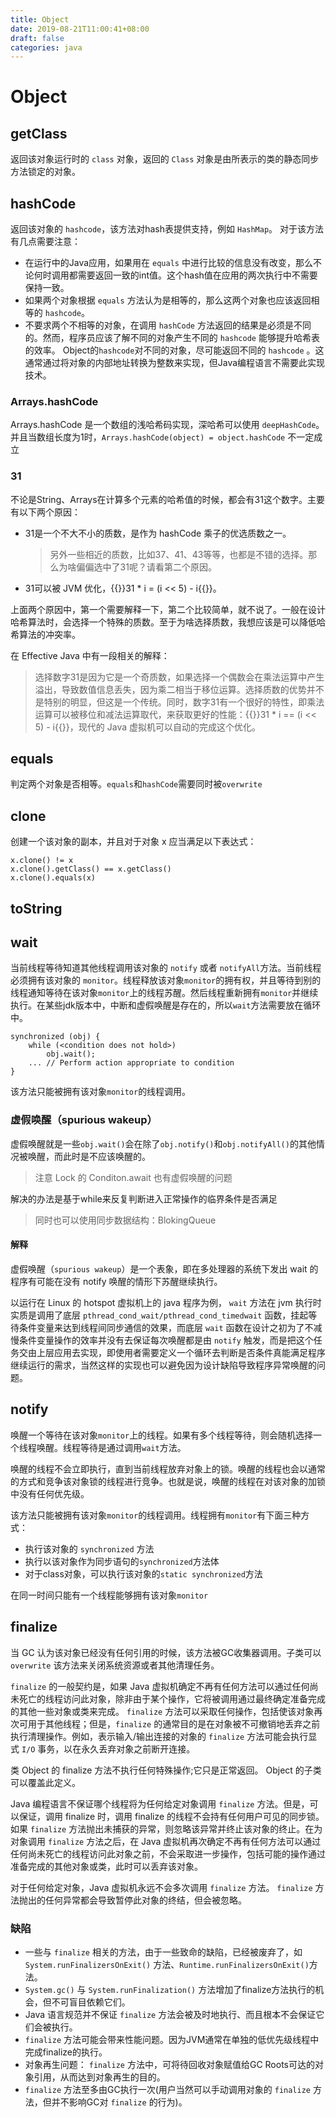 ```yaml
---
title: Object
date: 2019-08-21T11:00:41+08:00
draft: false
categories: java
---
```


# Object

## getClass

返回该对象运行时的 `class` 对象，返回的 `Class` 对象是由所表示的类的静态同步方法锁定的对象。

## hashCode

返回该对象的 `hashcode`，该方法对hash表提供支持，例如 `HashMap`。
对于该方法有几点需要注意：
  - 在运行中的Java应用，如果用在 `equals` 中进行比较的信息没有改变，那么不论何时调用都需要返回一致的int值。这个hash值在应用的两次执行中不需要保持一致。
  - 如果两个对象根据 `equals` 方法认为是相等的，那么这两个对象也应该返回相等的 `hashcode`。
  - 不要求两个不相等的对象，在调用 `hashCode` 方法返回的结果是必须是不同的。然而，程序员应该了解不同的对象产生不同的 `hashcode` 能够提升哈希表的效率。
Object的`hashcode`对不同的对象，尽可能返回不同的 `hashcode` 。这通常通过将对象的内部地址转换为整数来实现，但Java编程语言不需要此实现技术。

### Arrays.hashCode

Arrays.hashCode 是一个数组的浅哈希码实现，深哈希可以使用 `deepHashCode`。并且当数组长度为1时，`Arrays.hashCode(object) = object.hashCode` 不一定成立

### 31

不论是String、Arrays在计算多个元素的哈希值的时候，都会有31这个数字。主要有以下两个原因：
  - 31是一个不大不小的质数，是作为 hashCode 乘子的优选质数之一。
    > 另外一些相近的质数，比如37、41、43等等，也都是不错的选择。那么为啥偏偏选中了31呢？请看第二个原因。

  - 31可以被 JVM 优化，{{<katex>}}31 * i = (i << 5) - i{{</katex>}}。

上面两个原因中，第一个需要解释一下，第二个比较简单，就不说了。一般在设计哈希算法时，会选择一个特殊的质数。至于为啥选择质数，我想应该是可以降低哈希算法的冲突率。

在 Effective Java 中有一段相关的解释：

>选择数字31是因为它是一个奇质数，如果选择一个偶数会在乘法运算中产生溢出，导致数值信息丢失，因为乘二相当于移位运算。选择质数的优势并不是特别的明显，但这是一个传统。同时，数字31有一个很好的特性，即乘法运算可以被移位和减法运算取代，来获取更好的性能：{{<katex>}}31 * i == (i << 5) - i{{</katex>}}，现代的 Java 虚拟机可以自动的完成这个优化。

## equals

判定两个对象是否相等。`equals`和`hashCode`需要同时被`overwrite`

## clone

创建一个该对象的副本，并且对于对象 x 应当满足以下表达式：

```
x.clone() != x
x.clone().getClass() == x.getClass()
x.clone().equals(x)
```

## toString

## wait

当前线程等待知道其他线程调用该对象的 `notify` 或者 `notifyAll`方法。当前线程必须拥有该对象的 `monitor`。线程释放该对象`monitor`的拥有权，并且等待到别的线程通知等待在该对象`monitor`上的线程苏醒。然后线程重新拥有`monitor`并继续执行。在某些jdk版本中，中断和虚假唤醒是存在的，所以`wait`方法需要放在循环中。

```
synchronized (obj) {
    while (<condition does not hold>)
        obj.wait();
    ... // Perform action appropriate to condition
}
```

该方法只能被拥有该对象`monitor`的线程调用。

### 虚假唤醒（spurious wakeup）

虚假唤醒就是一些`obj.wait()`会在除了`obj.notify()`和`obj.notifyAll()`的其他情况被唤醒，而此时是不应该唤醒的。

> 注意 Lock 的 Conditon.await 也有虚假唤醒的问题

解决的办法是基于while来反复判断进入正常操作的临界条件是否满足

> 同时也可以使用同步数据结构：BlokingQueue

#### 解释

虚假唤醒（`spurious wakeup`）是一个表象，即在多处理器的系统下发出 wait 的程序有可能在没有 notify 唤醒的情形下苏醒继续执行。

以运行在 Linux 的 hotspot 虚拟机上的 java 程序为例， `wait` 方法在 jvm 执行时实质是调用了底层 `pthread_cond_wait/pthread_cond_timedwait` 函数，挂起等待条件变量来达到线程间同步通信的效果，而底层 `wait` 函数在设计之初为了不减慢条件变量操作的效率并没有去保证每次唤醒都是由 `notify` 触发，而是把这个任务交由上层应用去实现，即使用者需要定义一个循环去判断是否条件真能满足程序继续运行的需求，当然这样的实现也可以避免因为设计缺陷导致程序异常唤醒的问题。

## notify

唤醒一个等待在该对象`monitor`上的线程。如果有多个线程等待，则会随机选择一个线程唤醒。线程等待是通过调用`wait`方法。

唤醒的线程不会立即执行，直到当前线程放弃对象上的锁。唤醒的线程也会以通常的方式和竞争该对象锁的线程进行竞争。也就是说，唤醒的线程在对该对象的加锁中没有任何优先级。

该方法只能被拥有该对象`monitor`的线程调用。线程拥有`monitor`有下面三种方式：
  - 执行该对象的 `synchronized` 方法
  - 执行以该对象作为同步语句的`synchronized`方法体
  - 对于class对象，可以执行该对象的`static synchronized`方法

在同一时间只能有一个线程能够拥有该对象`monitor`

## finalize

当 GC 认为该对象已经没有任何引用的时候，该方法被GC收集器调用。子类可以 `overwrite` 该方法来关闭系统资源或者其他清理任务。

`finalize` 的一般契约是，如果 Java 虚拟机确定不再有任何方法可以通过任何尚未死亡的线程访问此对象，除非由于某个操作，它将被调用通过最终确定准备完成的其他一些对象或类来完成。 `finalize` 方法可以采取任何操作，包括使该对象再次可用于其他线程；但是，`finalize` 的通常目的是在对象被不可撤销地丢弃之前执行清理操作。例如，表示输入/输出连接的对象的 `finalize` 方法可能会执行显式 `I/O` 事务，以在永久丢弃对象之前断开连接。

类 Object 的 finalize 方法不执行任何特殊操作;它只是正常返回。 Object 的子类可以覆盖此定义。

Java 编程语言不保证哪个线程将为任何给定对象调用 `finalize` 方法。但是，可以保证，调用 finalize 时，调用 finalize 的线程不会持有任何用户可见的同步锁。如果 `finalize` 方法抛出未捕获的异常，则忽略该异常并终止该对象的终止。在为对象调用 `finalize` 方法之后，在 Java 虚拟机再次确定不再有任何方法可以通过任何尚未死亡的线程访问此对象之前，不会采取进一步操作，包括可能的操作通过准备完成的其他对象或类，此时可以丢弃该对象。

对于任何给定对象，Java 虚拟机永远不会多次调用 `finalize` 方法。 `finalize` 方法抛出的任何异常都会导致暂停此对象的终结，但会被忽略。

### 缺陷

  - 一些与 `finalize` 相关的方法，由于一些致命的缺陷，已经被废弃了，如 `System.runFinalizersOnExit()` 方法、`Runtime.runFinalizersOnExit()`方法。
  - `System.gc()` 与 `System.runFinalization()` 方法增加了finalize方法执行的机会，但不可盲目依赖它们。
  - Java 语言规范并不保证 `finalize` 方法会被及时地执行、而且根本不会保证它们会被执行。
  - `finalize` 方法可能会带来性能问题。因为JVM通常在单独的低优先级线程中完成finalize的执行。
  - 对象再生问题： `finalize` 方法中，可将待回收对象赋值给GC Roots可达的对象引用，从而达到对象再生的目的。
  - `finalize` 方法至多由GC执行一次(用户当然可以手动调用对象的 `finalize` 方法，但并不影响GC对 `finalize` 的行为)。
